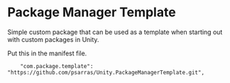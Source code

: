 # Package Manager Template

Simple custom package that can be used as a template when starting out with custom packages in Unity.

Put this in the manifest file.

```
    "com.package.template": "https://github.com/psarras/Unity.PackageManagerTemplate.git",
```
